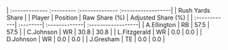 | :------------- :--------- :-------------- :------------------|
|                       Rush Yards Share                       |
| Player       | Position | Raw Share (%) | Adjusted Share (%) |
| :------------| :--------| :-------------| :------------------|
| A.Ellington  | RB       | 57.5          | 57.5               |
| C.Johnson    | WR       | 30.8          | 30.8               |
| L.Fitzgerald | WR       | 0.0           | 0.0                |
| D.Johnson    | WR       | 0.0           | 0.0                |
| J.Gresham    | TE       | 0.0           | 0.0                |